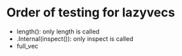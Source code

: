 # Order of testing for lazyvecs

* length(): only length is called
* .Internal(inspect()): only inspect is called
* full_vec